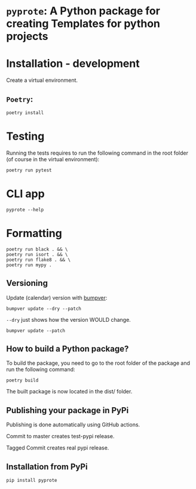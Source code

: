 # `pyprote`: A Python package for creating Templates for python projects

# Installation - development

Create a virtual environment.

## `Poetry`:
```shell
poetry install
```

# Testing

Running the tests requires to run the following command in the root folder (of course in the virtual environment):

```shell
poetry run pytest
```


# CLI app

```shell
pyprote --help
```

# Formatting

```shell
poetry run black . && \
poetry run isort . && \
poetry run flake8 . && \
poetry run mypy .
```

## Versioning

Update (calendar) version with [bumpver](https://github.com/mbarkhau/bumpver):

```
bumpver update --dry --patch
```
`--dry` just shows how the version WOULD change.
```
bumpver update --patch
```


## How to build a Python package?

To build the package, you need to go to the root folder of the package and run the following command:

```shell
poetry build
```

The built package is now located in the dist/ folder.


## Publishing your package in PyPi

Publishing is done automatically using GitHub actions.

Commit to master creates test-pypi release.

Tagged Commit creates real pypi release.

## Installation from PyPi

```shell
pip install pyprote
```
